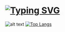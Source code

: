 # [![Typing SVG](https://readme-typing-svg.herokuapp.com?color=%232469e0&lines=👋+Hi,+I’m+Skivel+def+Clear())](https://git.io/typing-svg)
![alt text](https://github.com/Skivel/matplotlib-MySkills/blob/master/graph.png)
[![Top Langs](https://github-readme-stats.vercel.app/api/top-langs/?username=skivel&layout=compact)](https://github.com/anuraghazra/github-readme-stats)


